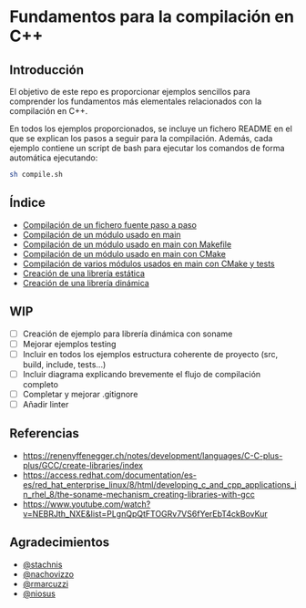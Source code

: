 # Fundamentos para la compilación en C++

## Introducción

El objetivo de este repo es proporcionar ejemplos sencillos para comprender los fundamentos más elementales relacionados con la compilación en C++.

En todos los ejemplos proporcionados, se incluye un fichero README en el que se explican los pasos a seguir para la compilación. Además, cada ejemplo contiene un script de bash para ejecutar los comandos de forma automática ejecutando:

```bash
sh compile.sh
```

## Índice

- [Compilación de un fichero fuente paso a paso](/basic-cpp-compilation/compilacion_pasos/README.md)
- [Compilación de un módulo usado en main](/basic-cpp-compilation/compilacion_modulo/README.md)
- [Compilación de un módulo usado en main con Makefile](/basic-cpp-compilation/compilacion_modulo_makefile/README.md)
- [Compilación de un módulo usado en main con CMake](/basic-cpp-compilation/compilacion_modulo_cmake/README.md)
- [Compilación de varios módulos usados en main con CMake y tests](/basic-cpp-compilation/modulos_cmake_testing/README.md)
- [Creación de una librería estática](/basic-cpp-compilation/lib_estatica/README.md)
- [Creación de una librería dinámica](/basic-cpp-compilation/lib_dinamica/README.md)

## WIP
- [ ] Creación de ejemplo para librería dinámica con soname
- [ ] Mejorar ejemplos testing
- [ ] Incluir en todos los ejemplos estructura coherente de proyecto (src, build, include, tests...)
- [ ] Incluir diagrama explicando brevemente el flujo de compilación completo
- [ ] Completar y mejorar .gitignore
- [ ] Añadir linter
## Referencias

- https://renenyffenegger.ch/notes/development/languages/C-C-plus-plus/GCC/create-libraries/index
- https://access.redhat.com/documentation/es-es/red_hat_enterprise_linux/8/html/developing_c_and_cpp_applications_in_rhel_8/the-soname-mechanism_creating-libraries-with-gcc
- https://www.youtube.com/watch?v=NEBRJth_NXE&list=PLgnQpQtFTOGRv7VS6fYerEbT4ckBovKur

## Agradecimientos
- [@stachnis](https://github.com/stachnis)
- [@nachovizzo](https://github.com/nachovizzo)
- [@rmarcuzzi](https://github.com/rmarcuzzi)
- [@niosus](https://github.com/niosus)